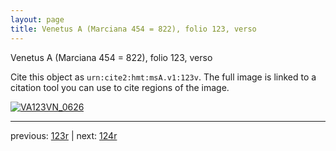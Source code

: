 ```yaml
---
layout: page
title: Venetus A (Marciana 454 = 822), folio 123, verso
---
```


Venetus A (Marciana 454 = 822), folio 123, verso

Cite this object as `urn:cite2:hmt:msA.v1:123v`.  The full image is linked to a citation tool you can use to cite regions of the image.

[![VA123VN_0626](http://www.homermultitext.org/iipsrv?IIIF=/project/homer/pyramidal/deepzoom/hmt/vaimg/2017a/VA123VN_0626.tif/full/800,/0/default.jpg)](http://www.homermultitext.org/ict2/?urn=urn:cite2:hmt:vaimg.2017a:VA123VN_0626) 

---

previous:  [123r](../123r/) | next: [124r](../124r/)